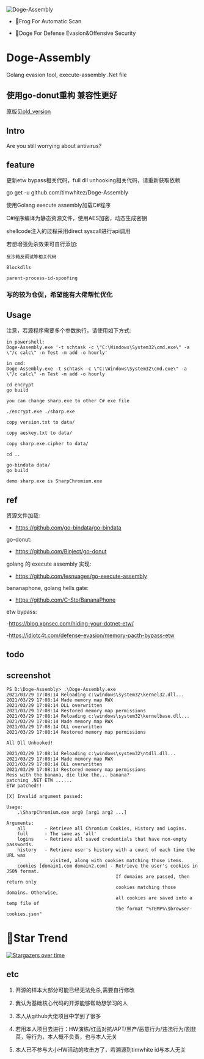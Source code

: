 ![Doge-Assembly](https://socialify.git.ci/timwhitez/Doge-Assembly/image?description=1&font=Raleway&forks=1&issues=1&language=1&logo=https%3A%2F%2Favatars1.githubusercontent.com%2Fu%2F36320909&owner=1&pattern=Circuit%20Board&stargazers=1&theme=Light)

- 🐸Frog For Automatic Scan

- 🐶Doge For Defense Evasion&Offensive Security

# Doge-Assembly
Golang evasion tool, execute-assembly .Net file

## 使用go-donut重构 兼容性更好
原版见[old_version](./old_version)

## Intro
Are you still worrying about antivirus?


## feature
更新etw bypass相关代码，full dll unhooking相关代码，请重新获取依赖

go get -u github.com/timwhitez/Doge-Assembly

使用Golang execute assembly加载C#程序

C#程序编译为静态资源文件，使用AES加密，动态生成密钥

shellcode注入的过程采用direct syscall进行api调用

若想增强免杀效果可自行添加:
```
反沙箱反调试等相关代码

Blockdlls

parent-process-id-spoofing
```

### 写的较为仓促，希望能有大佬帮忙优化


## Usage
注意，若源程序需要多个参数执行，请使用如下方式:
```
in powershell:
Doge-Assembly.exe '-t schtask -c \"C:\Windows\System32\cmd.exe\" -a \"/c calc\" -n Test -m add -o hourly'

in cmd:
Doge-Assembly.exe -t schtask -c \"C:\Windows\System32\cmd.exe\" -a \"/c calc\" -n Test -m add -o hourly
```

```
cd encrypt
go build

you can change sharp.exe to other C# exe file

./encrypt.exe ./sharp.exe

copy version.txt to data/

copy aeskey.txt to data/

copy sharp.exe.cipher to data/

cd ..

go-bindata data/
go build

```

```
demo sharp.exe is SharpChromium.exe
```


## ref
资源文件加载:

- https://github.com/go-bindata/go-bindata

go-donut:

- https://github.com/Binject/go-donut

golang 的 execute assembly 实现:

- https://github.com/lesnuages/go-execute-assembly

bananaphone, golang hells gate:

- https://github.com/C-Sto/BananaPhone

etw bypass:

-https://blog.xpnsec.com/hiding-your-dotnet-etw/

-https://idiotc4t.com/defense-evasion/memory-pacth-bypass-etw


## todo



## screenshot
```
PS D:\Doge-Assembly> .\Doge-Assembly.exe
2021/03/29 17:08:14 Reloading c:\windows\system32\kernel32.dll...
2021/03/29 17:08:14 Made memory map RWX
2021/03/29 17:08:14 DLL overwritten
2021/03/29 17:08:14 Restored memory map permissions
2021/03/29 17:08:14 Reloading c:\windows\system32\kernelbase.dll...
2021/03/29 17:08:14 Made memory map RWX
2021/03/29 17:08:14 DLL overwritten
2021/03/29 17:08:14 Restored memory map permissions

All Dll Unhooked!

2021/03/29 17:08:14 Reloading c:\windows\system32\ntdll.dll...
2021/03/29 17:08:14 Made memory map RWX
2021/03/29 17:08:14 DLL overwritten
2021/03/29 17:08:14 Restored memory map permissions
Mess with the banana, die like the... banana?
patching .NET ETW ......
ETW patched!!

[X] Invalid argument passed:

Usage:
    .\SharpChromium.exe arg0 [arg1 arg2 ...]

Arguments:
    all       - Retrieve all Chromium Cookies, History and Logins.
    full      - The same as 'all'
    logins    - Retrieve all saved credentials that have non-empty passwords.
    history   - Retrieve user's history with a count of each time the URL was
                visited, along with cookies matching those items.
    cookies [domain1.com domain2.com] - Retrieve the user's cookies in JSON format.
                                        If domains are passed, then return only
                                        cookies matching those domains. Otherwise,
                                        all cookies are saved into a temp file of
                                        the format "%TEMP%\$browser-cookies.json"
```

# 🚀Star Trend
[![Stargazers over time](https://starchart.cc/timwhitez/Doge-Assembly.svg)](https://starchart.cc/timwhitez/Doge-Assembly)


## etc
1. 开源的样本大部分可能已经无法免杀,需要自行修改

2. 我认为基础核心代码的开源能够帮助想学习的人
 
3. 本人从github大佬项目中学到了很多
 
4. 若用本人项目去进行：HW演练/红蓝对抗/APT/黑产/恶意行为/违法行为/割韭菜，等行为，本人概不负责，也与本人无关

5. 本人已不参与大小HW活动的攻击方了，若溯源到timwhite id与本人无关

